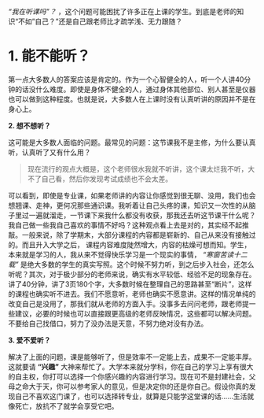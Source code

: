  _“我在听课吗”？_ ，这个问题可能困扰了许多正在上课的学生。到底是老师的知识“不如”自己？”还是自己跟老师比才疏学浅、无力跟随？
# 1. 能不能听？
  第一点大多数人的答案应该是肯定的。作为一个心智健全的人，听一个人讲40分钟的话没什么难度。即使是身体不健全的人，通过身体其他部位、别人甚至是仪器也可以做到这种程度。也就是说，大多数人在上课时没有认真听讲的原因并不是在身心上。
  

**2. 想不想听？**

  这可能是大多数人面临的问题。最常见的问题：这节课我不是主修，为什么要认真听，认真听了又有什么用？
  
>现在流行的观点大概是，这个老师很水我就不听讲，这个课太烂我不听，大不了自己看，然后你发现考试成绩也不会太差。

  可以看到，即使是专业课，如果老师讲的内容让你感觉到很无聊、没用，我们也会想翘课、走神，更何况那些通识课。我听着让自己头疼的课，知识又一次性的从脑子里过一遍就溜走，一节课下来我什么都没有收获，那我还去听这节课干什么呢？我自己做一些我自己喜欢的事情不好吗？这种观点看上去是对的，其实经不起推敲。一般来说，除了学期末，大部分课程的内容都是崭新的、自己从来没有接触过的。而且升入大学之后， 课程内容难度陡然增大，内容的枯燥可想而知。学生，本来就是学习的人，我从来不觉得快乐学习是一个现实的事情， _“寒窗苦读十二载”_ 是绝大多数的学生的真实写照。这个时候不努力听，到之后步入社会，还怎么听呢？其次，对于极少部分的老师来说，确实有水平较低、经验不足的现象存在。讲了40分钟，讲了3页180个字，大多数时候在整理自己的思路甚至“断片”，这样的课程也确实听不进去。我们不愿意听，老师也确实不愿意讲。这样的情况单纯的改变自己是没用了，那我们就从老师的方面入手。没事多去问问老师，跟老师提一些建议，必要的时候也可以直接跟更高级的老师反映情况，这些都可以解决问题。不要给自己找借口，努力了没办法是天意，不努力绝对没有办法。
  

 
**3. 爱不爱听？**

  解决了上面的问题，课是能够听了，但是效率不一定能上去，成果不一定能丰厚。这就要请 **“兴趣”** 大神来帮忙了。大学本来就分学科，你在自己的学习上享有很大的自主权，你打可以选择一个你感兴趣的内容进行学习。现在可不是封建社会，父母之命大于天，你可以参考家人的意见，但是决定你的还是你自己。假设你真的发现自己不喜欢这门课了，也可以选择转专业，就算是只能学这堂课的话......生活就像死亡，放抗不了就学会享受它吧。
